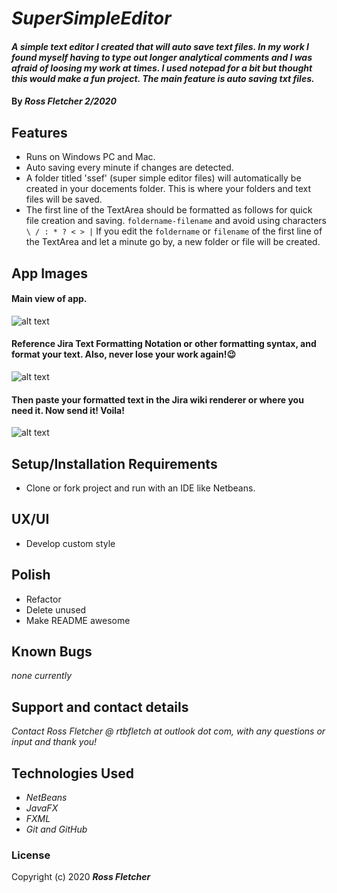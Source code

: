 # _SuperSimpleEditor_

#### _A simple text editor I created that will auto save text files. In my work I found myself having to type out longer analytical comments and I was afraid of loosing my work at times. I used notepad for a bit but thought this would make a fun project. The main feature is auto saving txt files._

#### By _**Ross Fletcher 2/2020**_

## Features
  * Runs on Windows PC and Mac.
  * Auto saving every minute if changes are detected.
  * A folder titled 'ssef' (super simple editor files) will automatically be created in your docements folder. This is where your folders and text files will be saved.
  * The first line of the TextArea should be formatted as follows for quick file creation and saving. `foldername-filename` and avoid using characters `\ / : * ? < > |` If you edit the `foldername` or `filename` of the first line of the TextArea and let a minute go by, a new folder or file will be created.

## App Images

#### Main view of app.

![alt text](https://github.com/rossfletcher19/simpleTextEditor/blob/master/appShot1.gif "Main View of App")

#### Reference Jira Text Formatting Notation or other formatting syntax, and format your text. Also, never lose your work again!:wink:

![alt text](https://github.com/rossfletcher19/simpleTextEditor/blob/master/appShot2.gif "Reference Jira Text Formatting Notation or other formatting syntax")

#### Then paste your formatted text in the Jira wiki renderer or where you need it. Now send it! Voila!

![alt text](https://github.com/rossfletcher19/simpleTextEditor/blob/master/appShot3.gif "Then paste your formatted text in the Jira wiki renderer or where you need it. Now send it!")


  
## Setup/Installation Requirements
  * Clone or fork project and run with an IDE like Netbeans.


## UX/UI
  * Develop custom style

## Polish
  * Refactor
  * Delete unused
  * Make README awesome

## Known Bugs

_none currently_

## Support and contact details

_Contact Ross Fletcher @ rtbfletch at outlook dot com, with any questions or input and thank you!_

## Technologies Used

* _NetBeans_
* _JavaFX_
* _FXML_
* _Git and GitHub_

### License

Copyright (c) 2020 **_Ross Fletcher_**
